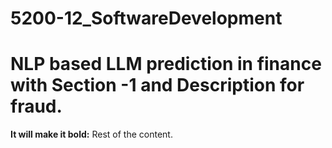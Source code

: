# 5200-12_SoftwareDevelopment

# NLP based LLM prediction in finance with Section -1 and Description for fraud.

<b>It will make it bold:</b> Rest of the content.
